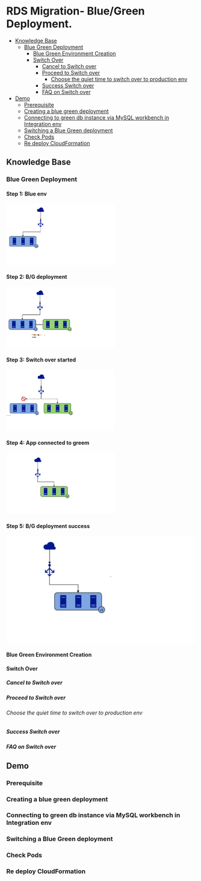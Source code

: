 # RDS Migration- Blue/Green Deployment.
* [Knowledge Base](#knowledge-base)
  * [Blue Green Deployment](#blue-green-deployment)
    * [Blue Green Environment Creation](#blue-green-environment-creation)
    * [Switch Over](#switch-over)
      * [Cancel to Switch over](#cancel-to-switch-over)
      * [Proceed to Switch over](#proceed-to-switch-over)
        * [Choose the quiet time to switch over to production env](#choose-the-quiet-time-to-switch-over-to-production-env)
      * [Success Switch over](#success-switch-over)
      * [FAQ on Switch over](#FAQ-on-switch-over)
* [Demo](#demo)
  * [Prerequisite](#prerequisite])
  * [Creating a blue green deployment](#creating-a-blue-green-deployment)
  * [Connecting to green db instance via MySQL workbench in Integration env](#connecting-to-green-db-instance-via-mySQL-workbench-in-integration-env)
  * [Switching a Blue Green deployment](#switching-a-blue-green-deployment)
  * [Check Pods](#check-pods)
  * [Re deploy CloudFormation](#re-deploy-cloudformation)
  
## Knowledge Base

### Blue Green Deployment
#### Step 1: Blue env

![](https://github.com/KHawaldar/poc/blob/master/images/blue-en.png)


#### Step 2: B/G deployment 

![](https://github.com/KHawaldar/poc/blob/master/images/pic3.png)
#### Step 3: Switch over started
![](https://github.com/KHawaldar/poc/blob/master/images/pic.png)
#### Step 4: App connected to greem

![](https://github.com/KHawaldar/poc/blob/master/images/pic1.png)

#### Step 5: B/G deployment success
![](https://github.com/KHawaldar/poc/blob/master/images/green_to_blue.png)

#### Blue Green Environment Creation

#### Switch Over

##### Cancel to Switch over

##### Proceed to Switch over

###### Choose the quiet time to switch over to production env

##### Success Switch over

##### FAQ on Switch over

## Demo

### Prerequisite

### Creating a blue green deployment

### Connecting to green db instance via MySQL workbench in Integration env

### Switching a Blue Green deployment

### Check Pods

### Re deploy CloudFormation
